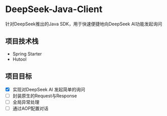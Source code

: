 # DeepSeek-Java-Client
针对DeepSeek推出的Java SDK，用于快速便捷地向DeepSeek AI功能发起询问
## 项目技术栈
- Spring Starter
- Hutool
## 项目目标
- [x] 实现对DeepSeek AI 发起简单的询问
- [ ] 封装原生的Request与Response
- [ ] 全局异常处理
- [ ] 通过AOP配置对话